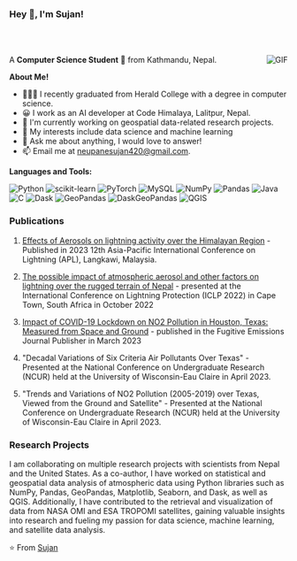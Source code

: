<h3 title="hehehe"> Hey 👋, I'm Sujan!</h3>

<br />
<br />

A **Computer Science Student** 🚀 from Kathmandu, Nepal.
<img align="right" alt="GIF" src="https://media.giphy.com/media/xFkgeu7dhfgqqxJqmj/giphy.gif" />

**About Me!**

- 👨🏽‍💻 I recently graduated from Herald College with a degree in computer science.
- 😀 I work as an AI developer at Code Himalaya, Lalitpur, Nepal.
- 🌱 I'm currently working on geospatial data-related research projects.
- 🤔 My interests include data science and machine learning
- 💬 Ask me about anything, I would love to answer!
- 📫 Email me at [neupanesujan420@gmail.com](neupanesujan420.com).

**Languages and Tools:**

>

![Python](https://img.shields.io/badge/python-3670A0?style=flat&logo=python&logoColor=ffdd54)
![scikit-learn](https://img.shields.io/badge/scikit--learn-%23F7931E.svg?style=flat&logo=scikit-learn&logoColor=white)
![PyTorch](https://img.shields.io/badge/PyTorch-%23EE4C2C.svg?style=flat&logo=PyTorch&logoColor=white)
![MySQL](https://img.shields.io/badge/MySQL-%23013243.svg?style=flat&logo=MySQL&logoColor=white)
![NumPy](https://img.shields.io/badge/numpy-%23013243.svg?style=flat&logo=numpy&logoColor=white)
![Pandas](https://img.shields.io/badge/pandas-%23150458.svg?style=flat&logo=pandas&logoColor=white)
![Java](https://img.shields.io/badge/java-%23ED8B00.svg?style=flat&logo=java&logoColor=white)
![C](https://img.shields.io/badge/c-%2300599C.svg?style=flat&logo=c&logoColor=white)
![Dask](https://img.shields.io/badge/Dask-%2300599C.svg?style=flat&logo=Dask&logoColor=white)
![GeoPandas](https://img.shields.io/badge/GeoPandas-%2300599C.svg?style=flat&logo=GeoPandas&logoColor=white)
![DaskGeoPandas](https://img.shields.io/badge/DaskGeoPandas-%2300599C.svg?style=flat&logo=DaskGeoPandas&logoColor=white)
![QGIS](https://img.shields.io/badge/QGIS-%2300599C.svg?style=flat&logo=QGIS&logoColor=white)

<h3>Publications</h3>

1. [Effects of Aerosols on lightning activity over the Himalayan Region](https://ieeexplore.ieee.org/document/10182045) - Published in 2023 12th Asia-Pacific International Conference on Lightning (APL), Langkawi, Malaysia.

2. [The possible impact of atmospheric aerosol and other factors on lightning over the rugged terrain of Nepal](https://www.researchgate.net/publication/364752106_The_possible_impact_of_atmospheric_aerosol_and_other_factors_on_lightning_over_the_rugged_terrain_of_Nepal) - presented at the International Conference on Lightning Protection (ICLP 2022) in Cape Town,
South Africa in October 2022

3. [Impact of COVID-19 Lockdown on NO2 Pollution in Houston, Texas: Measured from Space and Ground](https://fugitive-emissions-journal.com/impact-of-covid-19-lockdown-on-no2-pollution-in-houston-texas-measured-from-space-and-ground/) - published in the Fugitive Emissions Journal Publisher in March 2023

4. "Decadal Variations of Six Criteria Air Pollutants Over Texas" - Presented at the National Conference on Undergraduate Research (NCUR) held at the University of Wisconsin-Eau Claire in April 2023.

5. "Trends and Variations of NO2 Pollution (2005-2019) over Texas, Viewed from the Ground and Satellite" - Presented at the National Conference on Undergraduate Research (NCUR) held at the University of Wisconsin-Eau Claire in April 2023.

<h3>Research Projects</h3>

I am collaborating on multiple research projects with scientists from Nepal and the United States. As a co-author, I have worked on statistical and geospatial data analysis of atmospheric data using Python libraries such as NumPy, Pandas, GeoPandas, Matplotlib, Seaborn, and Dask, as well as QGIS. Additionally, I have contributed to the retrieval and visualization of data from NASA OMI and ESA TROPOMI satellites, gaining valuable insights into research and fueling my passion for data science, machine learning, and satellite data analysis.

⭐️ From [Sujan](https://github.com/SujanNeupane42)
